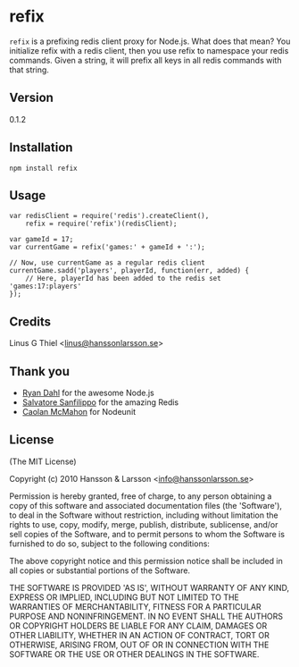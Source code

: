refix
=====

`refix` is a prefixing redis client proxy for Node.js. What does that mean?
You initialize refix with a redis client, then you use refix to namespace your
redis commands. Given a string, it will prefix all keys in all redis commands
with that string.

## Version
0.1.2

## Installation

    npm install refix

## Usage
    var redisClient = require('redis').createClient(),
        refix = require('refix')(redisClient);

    var gameId = 17;
    var currentGame = refix('games:' + gameId + ':');

    // Now, use currentGame as a regular redis client
    currentGame.sadd('players', playerId, function(err, added) {
        // Here, playerId has been added to the redis set 'games:17:players'
    });

## Credits

Linus G Thiel &lt;linus@hanssonlarsson.se&gt;

## Thank you

- [Ryan Dahl](http://github.com/ry) for the awesome Node.js
- [Salvatore Sanfilippo](http://github.com/antirez) for the amazing Redis
- [Caolan McMahon](http://github.com/caolan) for Nodeunit

## License

(The MIT License)

Copyright (c) 2010 Hansson &amp; Larsson &lt;info@hanssonlarsson.se&gt;

Permission is hereby granted, free of charge, to any person obtaining
a copy of this software and associated documentation files (the
'Software'), to deal in the Software without restriction, including
without limitation the rights to use, copy, modify, merge, publish,
distribute, sublicense, and/or sell copies of the Software, and to
permit persons to whom the Software is furnished to do so, subject to
the following conditions:

The above copyright notice and this permission notice shall be
included in all copies or substantial portions of the Software.

THE SOFTWARE IS PROVIDED 'AS IS', WITHOUT WARRANTY OF ANY KIND,
EXPRESS OR IMPLIED, INCLUDING BUT NOT LIMITED TO THE WARRANTIES OF
MERCHANTABILITY, FITNESS FOR A PARTICULAR PURPOSE AND NONINFRINGEMENT.
IN NO EVENT SHALL THE AUTHORS OR COPYRIGHT HOLDERS BE LIABLE FOR ANY
CLAIM, DAMAGES OR OTHER LIABILITY, WHETHER IN AN ACTION OF CONTRACT,
TORT OR OTHERWISE, ARISING FROM, OUT OF OR IN CONNECTION WITH THE
SOFTWARE OR THE USE OR OTHER DEALINGS IN THE SOFTWARE.
